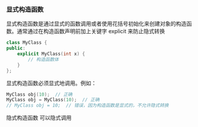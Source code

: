 ### 显式构造函数
显式构造函数是通过显式的函数调用或者使用花括号初始化来创建对象的构造函数。通常通过在构造函数声明前加上关键字 explicit 来防止隐式转换
```c++
class MyClass {
public:
    explicit MyClass(int x) {
        // 构造函数体
    }
};
```
显式构造函数必须显式地调用。例如：
```c++
MyClass obj(10);  // 正确
MyClass obj = MyClass(10);  // 正确
// MyClass obj = 10;  // 错误，因为构造函数是显式的，不允许隐式转换
```
隐式构造函数 可以隐式调用